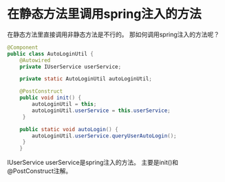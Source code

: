 # 在静态方法里调用spring注入的方法
在静态方法里直接调用非静态方法是不行的。 
那如何调用spring注入的方法呢？ 
<br />

```java
@Component 
public class AutoLoginUtil { 
    @Autowired 
    private IUserService userService; 

    private static AutoLoginUtil autoLoginUtil; 

    @PostConstruct 
    public void init() { 
        autoLoginUtil = this; 
        autoLoginUtil.userService = this.userService; 
     } 

    public static void autoLogin() { 
        autoLoginUtil.userService.queryUserAutoLogin(); 
     } 
    } 
```
IUserService userService是spring注入的方法。 
主要是init()和@PostConstruct注解。
